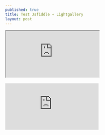 ```yaml
---
published: true
title: Test Jsfiddle + Lightgallery
layout: post
---
```

<div class="intrinsic-container">
<iframe src="https://jsfiddle.net/qwzxc129/yfyr0j6m/embedded/result,html,js,css/dark/" allowfullscreen></iframe></div>
<br>
<div class="intrinsic-container">
<iframe data-height="465" src="https://codepen.io/qwzxc129/embed/kXjXkE/?height=640&theme-id=dark&default-tab=result&embed-version=2" frameborder='no' scrolling='auto' allowtransparency='true' allowfullscreen='true'></iframe></div>
